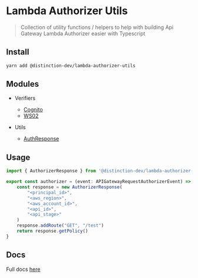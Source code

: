 # Lambda Authorizer Utils

> Collection of utility functions / helpers to help with building Api Gateway Lambda Authorizer easier with Typescript

## Install

```bash
yarn add @distinction-dev/lambda-authorizer-utils
```

## Modules

- Verifiers
  - [Cognito](./classes/CognitoVerifier)
  - [WS02](./classes/)

- Utils
  - [AuthResponse](./classes/AuthorizerResponse.md)

## Usage

```ts
import { AuthorizerResponse } from '@distinction-dev/lambda-authorizer-utils';

export const authorizer = (event: APIGatewayRequestAuthorizerEvent) => {
    const response = new AuthorizerResponse(
        "<principal_id>",
        "<aws_region>",
        "<aws_account_id>",
        "<api_id>",
        "<api_stage>"
    )
    response.addRoute("GET", "/test")
    return response.getPolicy()
}

```

## Docs

Full docs [here](https://distinction-dev.github.io/lambda-authorizer-utils)
